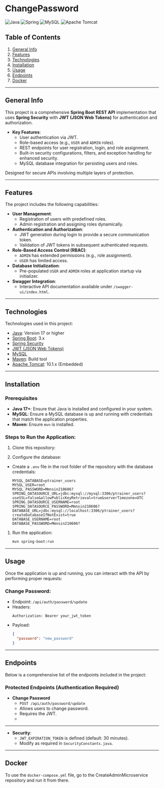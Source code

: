 # ChangePassword

![Java](https://img.shields.io/badge/java-%23ED8B00.svg?style=for-the-badge&logo=openjdk&logoColor=white)
![Spring](https://img.shields.io/badge/spring-%236DB33F.svg?style=for-the-badge&logo=spring&logoColor=white)
![MySQL](https://img.shields.io/badge/mysql-4479A1.svg?style=for-the-badge&logo=mysql&logoColor=white)
![Apache Tomcat](https://img.shields.io/badge/apache%20tomcat-%23F8DC75.svg?style=for-the-badge&logo=apache-tomcat&logoColor=black)

## Table of Contents
1. [General Info](#general-info)
2. [Features](#features)
3. [Technologies](#technologies)
4. [Installation](#installation)
5. [Usage](#usage)
6. [Endpoints](#endpoints)
7. [Docker](#docker)

---

## General Info
This project is a comprehensive **Spring Boot REST API** implementation that uses **Spring Security** with **JWT (JSON Web Tokens)** for authentication and authorization.

- **Key Features**:
  - User authentication via JWT.
  - Role-based access (e.g., `USER` and `ADMIN` roles).
  - REST endpoints for user registration, login, and role assignment.
  - Built-in security configurations, filters, and exception handling for enhanced security.
  - MySQL database integration for persisting users and roles.

Designed for secure APIs involving multiple layers of protection.

---

## Features
The project includes the following capabilities:
- **User Management**:
  - Registration of users with predefined roles.
  - Admin registration and assigning roles dynamically.
- **Authentication and Authorization**:
  - JWT generation during login to provide a secure communication token.
  - Validation of JWT tokens in subsequent authenticated requests.
- **Role-Based Access Control (RBAC)**:
  - `ADMIN` has extended permissions (e.g., role assignment).
  - `USER` has limited access.
- **Database Initialization**:
  - Pre-populated `USER` and `ADMIN` roles at application startup via initializer.
- **Swagger Integration**:
  - Interactive API documentation available under `/swagger-ui/index.html`.

---

## Technologies
Technologies used in this project:
- [Java](https://www.oracle.com/java/): Version 17 or higher
- [Spring Boot](https://spring.io/projects/spring-boot): 3.x
- [Spring Security](https://spring.io/guides/gs/securing-web/)
- [JWT (JSON Web Tokens)](https://jwt.io/)
- [MySQL](https://www.mysql.com/)
- [Maven](https://maven.apache.org/): Build tool
- [Apache Tomcat](https://tomcat.apache.org/): 10.1.x (Embedded)

---

## Installation
### Prerequisites
- **Java 17+**: Ensure that Java is installed and configured in your system.
- **MySQL**: Ensure a MySQL database is up and running with credentials that match the application properties.
- **Maven**: Ensure `mvn` is installed.

### Steps to Run the Application:
1. Clone this repository:


2. Configure the database:
- Create a `.env` file in the root folder of the repository with the database credentials:
  ```properties 
  MYSQL_DATABASE=ptrainer_users
  MYSQL_USER=root
  MYSQL_PASSWORD=Mmnsin210606?
  SPRING_DATASOURCE_URL=jdbc:mysql://mysql:3306/ptrainer_users?useSSL=false&allowPublicKeyRetrieval=true&serverTimezone=UTC
  SPRING_DATASOURCE_USERNAME=root
  SPRING_DATASOURCE_PASSWORD=Mmnsin210606?
  DATABASE_URL=jdbc:mysql://localhost:3306/ptrainer_users?createDatabaseIfNotExist=true
  DATABASE_USERNAME=root
  DATABASE_PASSWORD=Mmnsin210606?
  ```

1. Run the application:
   ```bash
   mvn spring-boot:run
   ```

---

## Usage
Once the application is up and running, you can interact with the API by performing proper requests:

### Change Password:
- Endpoint: `/api/auth/password/update`
- Headers:
  ```
  Authorization: Bearer your_jwt_token
  ```
- Payload:
  ```json
  {
    "password": "new_password" 
  }
  ```
---

## Endpoints
Below is a comprehensive list of the endpoints included in the project:

### Protected Endpoints (Authentication Required)
- **Change Password**
  - `POST /api/auth/password/update`
  - Allows users to change password.
  - Requires the JWT.
  - 
---

- **Security**:
  - `JWT_EXPIRATION_TOKEN` is defined (default: 30 minutes).
  - Modify as required in `SecurityConstants.java`.

---

## Docker

To use the `docker-compose.yml` file, go to the CreateAdminMicroservice repository and run it from there.